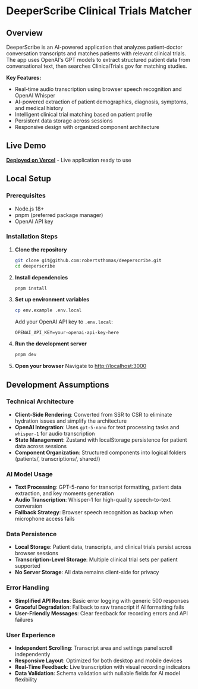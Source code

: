 # DeeperScribe Clinical Trials Matcher

## Overview

DeeperScribe is an AI-powered application that analyzes patient-doctor conversation transcripts and matches patients with relevant clinical trials. The app uses OpenAI's GPT models to extract structured patient data from conversational text, then searches ClinicalTrials.gov for matching studies.

**Key Features:**
- Real-time audio transcription using browser speech recognition and OpenAI Whisper
- AI-powered extraction of patient demographics, diagnosis, symptoms, and medical history
- Intelligent clinical trial matching based on patient profile
- Persistent data storage across sessions
- Responsive design with organized component architecture

## Live Demo

**[Deployed on Vercel](https://deeperscribe.vercel.app/)** - Live application ready to use

## Local Setup

### Prerequisites
- Node.js 18+
- pnpm (preferred package manager)
- OpenAI API key

### Installation Steps

1. **Clone the repository**
   ```bash
   git clone git@github.com:robertsthomas/deeperscribe.git
   cd deeperscribe
   ```

2. **Install dependencies**
   ```bash
   pnpm install
   ```

3. **Set up environment variables**
   ```bash
   cp env.example .env.local
   ```
   
   Add your OpenAI API key to `.env.local`:
   ```env
   OPENAI_API_KEY=your-openai-api-key-here
   ```

4. **Run the development server**
   ```bash
   pnpm dev
   ```

5. **Open your browser**
   Navigate to [http://localhost:3000](http://localhost:3000)

## Development Assumptions

### Technical Architecture
- **Client-Side Rendering**: Converted from SSR to CSR to eliminate hydration issues and simplify the architecture
- **OpenAI Integration**: Uses `gpt-5-nano` for text processing tasks and `whisper-1` for audio transcription
- **State Management**: Zustand with localStorage persistence for patient data across sessions
- **Component Organization**: Structured components into logical folders (patients/, transcriptions/, shared/)

### AI Model Usage
- **Text Processing**: GPT-5-nano for transcript formatting, patient data extraction, and key moments generation
- **Audio Transcription**: Whisper-1 for high-quality speech-to-text conversion
- **Fallback Strategy**: Browser speech recognition as backup when microphone access fails

### Data Persistence
- **Local Storage**: Patient data, transcripts, and clinical trials persist across browser sessions
- **Transcription-Level Storage**: Multiple clinical trial sets per patient supported
- **No Server Storage**: All data remains client-side for privacy

### Error Handling
- **Simplified API Routes**: Basic error logging with generic 500 responses
- **Graceful Degradation**: Fallback to raw transcript if AI formatting fails
- **User-Friendly Messages**: Clear feedback for recording errors and API failures

### User Experience
- **Independent Scrolling**: Transcript area and settings panel scroll independently
- **Responsive Layout**: Optimized for both desktop and mobile devices
- **Real-Time Feedback**: Live transcription with visual recording indicators
- **Data Validation**: Schema validation with nullable fields for AI model flexibility
